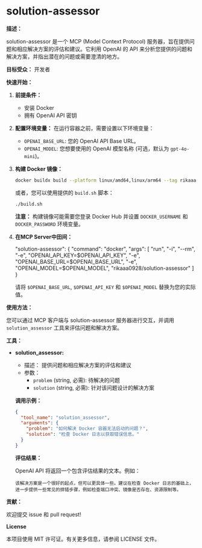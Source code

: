 # solution-assessor

**描述：**

solution-assessor 是一个 MCP (Model Context Protocol) 服务器，旨在提供问题和相应解决方案的评估和建议。它利用 OpenAI 的 API 来分析您提供的问题和解决方案，并指出潜在的问题或需要澄清的地方。

**目标受众：** 开发者

**快速开始：**

1. **前提条件：**
   * 安装 Docker
   * 拥有 OpenAI API 密钥

2. **配置环境变量：**
   在运行容器之前，需要设置以下环境变量：
   * `OPENAI_BASE_URL`: 您的 OpenAI API Base URL。
   * `OPENAI_MODEL`: 您想要使用的 OpenAI 模型名称 (可选，默认为 `gpt-4o-mini`)。

3. **构建 Docker 镜像：**

   ```bash
   docker buildx build --platform linux/amd64,linux/arm64 --tag rikaaa0928/solution-assessor:latest --push .
   ```

   或者，您可以使用提供的 `build.sh` 脚本：

   ```bash
   ./build.sh
   ```

   **注意：** 构建镜像可能需要您登录 Docker Hub 并设置 `DOCKER_USERNAME` 和 `DOCKER_PASSWORD` 环境变量。

4. **在MCP Server中田间：**

   "solution-assessor": {
      "command": "docker",
      "args": [
        "run",
        "-i",
        "--rm",
        "-e",
        "OPENAI_API_KEY=$OPENAI_API_KEY",
        "-e",
        "OPENAI_BASE_URL=$OPENAI_BASE_URL",
        "-e",
        "OPENAI_MODEL=$OPENAI_MODEL",
        "rikaaa0928/solution-assessor"
      ]
    }

   请将 `$OPENAI_BASE_URL`, `$OPENAI_API_KEY` 和 `$OPENAI_MODEL` 替换为您的实际值。

**使用方法：**

您可以通过 MCP 客户端与 solution-assessor 服务器进行交互，并调用 `solution_assessor` 工具来评估问题和解决方案。

**工具：**

* **solution_assessor:**
  * 描述： 提供问题和相应解决方案的评估和建议
  * 参数：
    * `problem` (string, 必需): 待解决的问题
    * `solution` (string, 必需): 针对该问题设计的解决方案

  **调用示例：**

  ```json
  {
    "tool_name": "solution_assessor",
    "arguments": {
      "problem": "如何解决 Docker 容器无法启动的问题？",
      "solution": "检查 Docker 日志以获取错误信息。"
    }
  }
  ```

  **评估结果：**

  OpenAI API 将返回一个包含评估结果的文本。例如：

  ```
  该解决方案是一个很好的起点，但可以更具体一些。建议在检查 Docker 日志的基础上，进一步提供一些常见的排错步骤，例如检查端口冲突、镜像是否存在、资源限制等。
  ```

**贡献：**

欢迎提交 issue 和 pull request!

**License**

本项目使用 MIT 许可证。有关更多信息，请参阅 LICENSE 文件。
